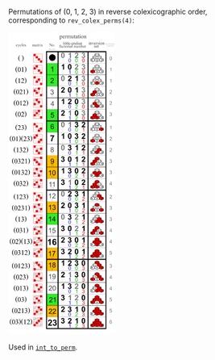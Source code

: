 Permutations of (0, 1, 2, 3) in reverse colexicographic order,<br>
corresponding to `rev_colex_perms(4)`:

<a href="https://commons.wikimedia.org/wiki/File:Symmetric_group_4;_permutation_list_(0-based).svg">
    <img src="../../_img/Symmetric_group_4;_permutation_list_(0-based).svg" height="600px">
</a>

Used in [`int_to_perm`](../int_to_perm).